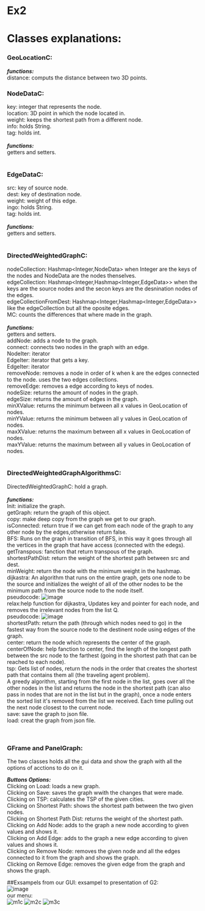 # Ex2
# Classes explanations:
### GeoLocationC:
***functions:***<br>
distance: computs the distance between two 3D points.<br>
### NodeDataC:
key: integer that represents the node.<br>
location: 3D point in which the node located in.<br>
weight: keeps the shortest path from a different node.<br>
info: holds String.<br>
tag: holds int.<br>
<br>
***functions:***<br>
getters and setters.<br>
<br>
### EdgeDataC:
src: key of source node.<br>
dest: key of destination node.<br>
weight: weight of this edge.<br>
ingo: holds String.<br>
tag: holds int.<br>
<br>
***functions:***<br>
getters and setters.<br>
<br>
### DirectedWeightedGraphC:
nodeCollection: Hashmap<Integer,NodeData> when Integer are the keys of the nodes and NodeData are the nodes thenselves.<br>
edgeCollection: Hashmap<Integer,Hashmap<Integer,EdgeData>> when the keys are the source nodes and the secon keys are the desnination nodes of the edges.<br>
edgeCollectionFromDest: Hashmap<Integer,Hashmap<Integer,EdgeData>> like the edgeCollection but all the oposite edges.<br>
MC: counts the differences that where made in the graph.<br>
<br>
***functions:***<br>
getters and setters.<br>
addNode: adds a node to the graph.<br>
connect: connects two nodes in the graph with an edge.<br>
NodeIter: iterator<br>
EdgeIter: iterator that gets a key.<br>
EdgeIter: iterator<br>
removeNode: removes a node in order of k when k are the edges connected to the node. uses the two edges collections.<br>
removeEdge: removes a edge according to keys of nodes.<br>
nodeSize: returns the amount of nodes in the graph.<br>
edgeSize: returns the amount of edges in the graph.<br>
minXValue: returns the minimum between all x values in GeoLocation of nodes.<br>
minYValue: returns the minimum between all y values in GeoLocation of nodes.<br>
maxXValue: returns the maximum between all x values in GeoLocation of nodes.<br>
maxYValue: returns the maximum between all y values in GeoLocation of nodes.<br>
<br>

### DirectedWeightedGraphAlgorithmsC:
DirectedWeightedGraphC: hold a graph.<br>
<br>
***functions:***<br>
Init: initialize the graph.<br>
getGraph: return the graph of this object.<br> 
copy: make deep copy from the graph we get to our graph.<br>
isConnected: return true if we can get from each node of the graph to any other node by the edges,otherwise return false.<br>
BFS: Runs on the graph in transition of BFS, in this way it goes through all the vertices in the graph that have access (connected with the edegs).<br>
getTranspous: fanction that return transpous of the graph.<br>
shortestPathDist: return the weight of the shortest path between src and dest.<br>
minWeight: return the node with the minimum weight in the hashmap.<br>
dijkastra: An algorithm that runs on the entire graph, gets one node to be the source and initializes the weight of all of the other nodes to be the minimum path from the source node to the node itself.<br> 
pseudocode:
![image](https://user-images.githubusercontent.com/80401712/145459603-e3d2347c-77b8-4f8e-b4f7-14f19838e18f.png)<br>
relax:help function for dijkastra, Updates key and pointer for each node, and removes the irrelevant nodes from the list Q.<br>
pseudocode:
![image](https://user-images.githubusercontent.com/80401712/145459660-12d71edd-f916-410c-a399-a7e877eb5463.png)<br>
shortestPath: return the path (through which nodes need to go) in the fastest way from the source node to the destinent node using edges of the graph.<br>
center: return the node which represents the center of the graph.<br>
centerOfNode: help fanction to center, find the length of the longest path between the src node to the farthest (going in the shortest path that can be reached to each node).<br>
tsp: Gets list of nodes, return the nods in the order that creates the shortest path that contains them all (the traveling agent problem).<br>
A greedy algorithm, starting from the first node in the list, goes over all the other nodes in the list and returns the node in the shortest path (can also pass in nodes that are not in the list but in the graph), once a node enters the sorted list it's removed from the list we received. Each time pulling out the next node closest to the current node.<br>
save: save the graph to json file.<br>
load: creat the graph from json file. <br>

<br>

### GFrame and PanelGraph:
The two classes holds all the gui data and show the graph with all the options of acctions to do on it.<br>

***Buttons Options:***<br>
Clicking on Load: loads a new graph.<br>
Clicking on Save: saves the graph wwith the changes that were made.<br>
Clicking on TSP: calculates the TSP of the given cities.<br>
Clicking on Shortest Path: shows the shortest path between the two given nodes.<br>
Clicking on Shortest Path Dist: returns the weight of the shortest path.<br>
Clicking on Add Node: adds to the graph a new node according to given values and shows it.<br>
Clicking on Add Edge: adds to the graph a new edge according to given values and shows it.<br>
Clicking on Remove Node: removes the given node and all the edges connected to it from the graph and shows the graph.<br>
Clicking on Remove Edge: removes the given edge from the graph and shows the graph.<br>

##Exsampels from our GUI:
exsampel to presentation of G2:<br>
![image](https://user-images.githubusercontent.com/80401712/145460015-38936055-f411-450b-b22f-09a58eaf1cc9.png)<br>
our menu:<br>
![m1c](https://user-images.githubusercontent.com/80401712/145460767-2ffdaadb-8b28-400d-9849-e5b91c56c211.jpg)
![m2c](https://user-images.githubusercontent.com/80401712/145460830-17a88040-257a-4c5d-a4a6-f9d495705e1a.jpg)
![m3c](https://user-images.githubusercontent.com/80401712/145460874-fc69e0d9-f21a-41c3-9810-20b2359cfbae.jpg)


